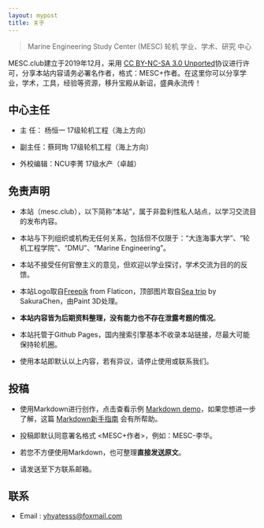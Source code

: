 ```yaml
---
layout: mypost
title: 关于
---
```


> Marine Engineering Study Center (MESC)
  轮机 学业、学术、研究 中心

 MESC.club建立于2019年12月，采用 [CC BY-NC-SA 3.0 Unported](https://creativecommons.org/licenses/by-nc-sa/3.0/deed.zh)协议进行许可，分享本站内容请务必署名作者，格式：MESC+作者。在这里你可以分享学业，学术，工具，经验等资源，移升宝殿从新诏，盛典永流传！


## 中心主任

- 主 任： 杨恒一 17级轮机工程（海上方向）

- 副主任：蔡珂珣 17级轮机工程（海上方向）

- 外校编辑：NCU李菁 17级水产（卓越）

## 免责声明

- 本站（mesc.club），以下简称“本站”，属于非盈利性私人站点，以学习交流目的发布内容。

- 本站与下列组织或机构无任何关系，包括但不仅限于：“大连海事大学”、“轮机工程学院”、“DMU”、“Marine Engineering”。

- 本站不接受任何官僚主义的意见，但欢迎以学业探讨，学术交流为目的的反馈。

- 本站Logo取自[Freepik](https://www.flaticon.com/free-icon/ship_2206162?term=propeller&page=1&position=8) from Flaticon，顶部图片取自[Sea trip](https://dribbble.com/shots/6812628-Sea-trip) by SakuraChen，由Paint 3D处理。

- **本站内容皆为后期资料整理，没有能力也不存在泄露考题的情况**。

- 本站托管于Github Pages，国内搜索引擎基本不收录本站链接，尽最大可能保持轮机圈。

- 使用本站即默认以上内容，若有异议，请停止使用或联系我们。

## 投稿

- 使用Markdown进行创作，点击查看示例 [Markdown demo](/posts/2019/12/01/Markdown-demo.html)，如果您想进一步了解，这篇 [Markdown新手指南](https://www.jianshu.com/p/q81RER) 会有所帮助。


- 投稿即默认同意署名格式 <MESC+作者>，例如：MESC-李华。

- 若您不方便使用Markdown，也可整理**直接发送原文**。

- 请发送至下方联系邮箱。

## 联系


- Email : [yhyatesss@foxmail.com](http://mail.qq.com/cgi-bin/qm_share?t=qm_mailme&email=yhyatesss@foxmail.com)

